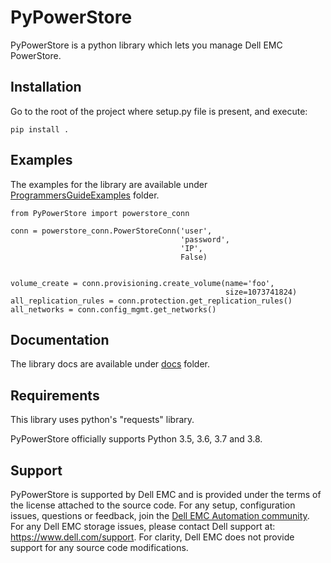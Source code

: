 # PyPowerStore
PyPowerStore is a python library which lets you 
manage Dell EMC PowerStore.


## Installation
Go to the root of the project where setup.py file is present, and execute:

`pip install .`

## Examples

The examples for the library are available under [ProgrammersGuideExamples](/ProgrammersGuideExamples) folder.

```
from PyPowerStore import powerstore_conn

conn = powerstore_conn.PowerStoreConn('user',
                                      'password',
                                      'IP',
                                      False)


volume_create = conn.provisioning.create_volume(name='foo',
                                                size=1073741824)
all_replication_rules = conn.protection.get_replication_rules()
all_networks = conn.config_mgmt.get_networks()

```


## Documentation

The library docs are available under [docs](/docs) folder.


## Requirements

This library uses python's "requests" library.

PyPowerStore officially supports Python 3.5, 3.6, 3.7 and 3.8.


## Support

PyPowerStore is supported by Dell EMC and is provided under the terms of the license attached to the source code.
For any setup, configuration issues, questions or feedback, join the [Dell EMC Automation community](https://www.dell.com/community/Automation/bd-p/Automation).
For any Dell EMC storage issues, please contact Dell support at: https://www.dell.com/support.
For clarity, Dell EMC does not provide support for any source code modifications.
